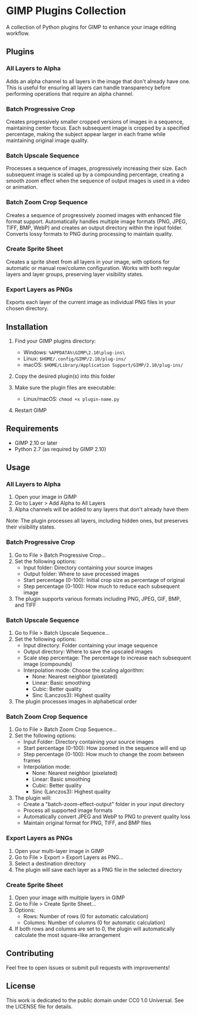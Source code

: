 # GIMP Plugins Collection

A collection of Python plugins for GIMP to enhance your image editing workflow.

## Plugins

### All Layers to Alpha

Adds an alpha channel to all layers in the image that don't already have one. This is useful for ensuring all layers can handle transparency before performing operations that require an alpha channel.

### Batch Progressive Crop

Creates progressively smaller cropped versions of images in a sequence, maintaining center focus. Each subsequent image is cropped by a specified percentage, making the subject appear larger in each frame while maintaining original image quality.

### Batch Upscale Sequence

Processes a sequence of images, progressively increasing their size. Each subsequent image is scaled up by a compounding percentage, creating a smooth zoom effect when the sequence of output images is used in a video or animation.

### Batch Zoom Crop Sequence

Creates a sequence of progressively zoomed images with enhanced file format support. Automatically handles multiple image formats (PNG, JPEG, TIFF, BMP, WebP) and creates an output directory within the input folder. Converts lossy formats to PNG during processing to maintain quality.

### Create Sprite Sheet

Creates a sprite sheet from all layers in your image, with options for automatic or manual row/column configuration. Works with both regular layers and layer groups, preserving layer visibility states.

### Export Layers as PNGs

Exports each layer of the current image as individual PNG files in your chosen directory.

## Installation

1. Find your GIMP plugins directory:
   - Windows: `%APPDATA%\GIMP\2.10\plug-ins\`
   - Linux: `$HOME/.config/GIMP/2.10/plug-ins/`
   - macOS: `$HOME/Library/Application Support/GIMP/2.10/plug-ins/`
   
2. Copy the desired plugin(s) into this folder
3. Make sure the plugin files are executable:
   - Linux/macOS: `chmod +x plugin-name.py`
4. Restart GIMP

## Requirements

- GIMP 2.10 or later
- Python 2.7 (as required by GIMP 2.10)

## Usage

### All Layers to Alpha
1. Open your image in GIMP
2. Go to Layer > Add Alpha to All Layers
3. Alpha channels will be added to any layers that don't already have them

Note: The plugin processes all layers, including hidden ones, but preserves their visibility states.

### Batch Progressive Crop
1. Go to File > Batch Progressive Crop...
2. Set the following options:
   - Input folder: Directory containing your source images
   - Output folder: Where to save processed images
   - Start percentage (0-100): Initial crop size as percentage of original
   - Step percentage (0-100): How much to reduce each subsequent image
3. The plugin supports various formats including PNG, JPEG, GIF, BMP, and TIFF

### Batch Upscale Sequence
1. Go to File > Batch Upscale Sequence...
2. Set the following options:
   - Input directory: Folder containing your image sequence
   - Output directory: Where to save the upscaled images
   - Scale step percentage: The percentage to increase each subsequent image (compounds)
   - Interpolation mode: Choose the scaling algorithm:
     - None: Nearest neighbor (pixelated)
     - Linear: Basic smoothing
     - Cubic: Better quality
     - Sinc (Lanczos3): Highest quality
3. The plugin processes images in alphabetical order

### Batch Zoom Crop Sequence
1. Go to File > Batch Zoom Crop Sequence...
2. Set the following options:
   - Input Folder: Directory containing your source images
   - Start percentage (0-100): How zoomed in the sequence will end up
   - Step percentage (0-100): How much to change the zoom between frames
   - Interpolation mode:
     - None: Nearest neighbor (pixelated)
     - Linear: Basic smoothing
     - Cubic: Better quality
     - Sinc (Lanczos3): Highest quality
3. The plugin will:
   - Create a "batch-zoom-effect-output" folder in your input directory
   - Process all supported image formats
   - Automatically convert JPEG and WebP to PNG to prevent quality loss
   - Maintain original format for PNG, TIFF, and BMP files

### Export Layers as PNGs
1. Open your multi-layer image in GIMP
2. Go to File > Export > Export Layers as PNG...
3. Select a destination directory
4. The plugin will save each layer as a PNG file in the selected directory

### Create Sprite Sheet
1. Open your image with multiple layers in GIMP
2. Go to File > Create Sprite Sheet...
3. Options:
   - Rows: Number of rows (0 for automatic calculation)
   - Columns: Number of columns (0 for automatic calculation)
4. If both rows and columns are set to 0, the plugin will automatically calculate the most square-like arrangement

## Contributing

Feel free to open issues or submit pull requests with improvements!

## License

This work is dedicated to the public domain under CC0 1.0 Universal. See the LICENSE file for details.